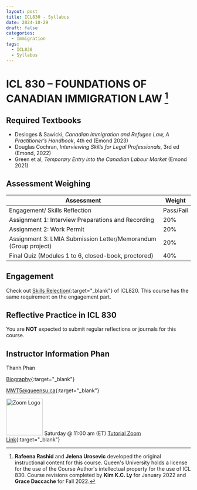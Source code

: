```yaml
---
layout: post
title: ICL830 - Syllabus
date: 2024-10-29
draft: false
categories:
  - Immigration
tags:
  - ICL830
  - Syllabus
---
```


# ICL 830 – FOUNDATIONS OF CANADIAN IMMIGRATION LAW [^1]

[^1]: **Rafeena Rashid** and **Jelena Urosevic** developed the original instructional content for this course. Queen's University holds a license for the use of the Course Author's intellectual property for the use of ICL 830. Course revisions completed by **Kim K.C. Ly** for January 2022 and **Grace Daccache** for Fall 2022.

<!-- <a href="https://lh3.googleusercontent.com/pw/AP1GczNlPL2XU73ZrmLzVMPRzEBSOkONXic3ozpfB5HllVlxptDJDjXRKFh0o2iBsxRSfXRhP6BcH61XUeXrWKBpSZ354Hclhwt03wQfmXcBjpAHqouNSyo=w2400?source=screenshot.guru"> <img src="https://lh3.googleusercontent.com/pw/AP1GczNlPL2XU73ZrmLzVMPRzEBSOkONXic3ozpfB5HllVlxptDJDjXRKFh0o2iBsxRSfXRhP6BcH61XUeXrWKBpSZ354Hclhwt03wQfmXcBjpAHqouNSyo=w600-h315-p-k" style="width: 100%"/> </a> -->

<!-- more -->

<!-- <i class="fa-solid fa-0 number"></i>
<i class="fa-solid fa-1 number"></i>
<i class="fa-solid fa-2 number"></i>
<i class="fa-solid fa-3 number"></i>
<i class="fa-solid fa-4 number"></i>
<i class="fa-solid fa-5 number"></i>
<i class="fa-solid fa-6 number"></i>
<i class="fa-solid fa-7 number"></i>
<i class="fa-solid fa-8 number"></i>
<i class="fa-solid fa-9 number"></i> -->

## Required Textbooks

- Desloges & Sawicki, _Canadian Immigration and Refugee Law, A Practitioner’s Handbook_, 4th ed (Emond 2023)
- Douglas Cochran, _Interviewing Skills for Legal Professionals_, 3rd ed (Emond, 2022)
- Green et al, _Temporary Entry into the Canadian Labour Market_ (Emond 2021)

## Assessment Weighing

<table class="styled-table">
    <thead>
    <tr>
        <th>Assessment</th>
        <th>Weight</th>
    </tr>
    </thead>
    <tbody>
    <tr>
        <td style= "text-align: left">Engagement/ Skills Reflection</td>
        <td>Pass/Fail</td>
    </tr>
    <tr>
        <td style= "text-align: left">Assignment 1: Interview Preparations and Recording</td>
        <td>20%</td>
    </tr>
    <tr>
        <td style= "text-align: left">Assignment 2: Work Permit</td>
        <td>20%</td>
    </tr>
    <tr>
        <td style= "text-align: left">Assignment 3: LMIA Submission Letter/Memorandum (Group project)</td>
        <td>20%</td>
    </tr>
    <tr>
        <td style= "text-align: left">Final Quiz (Modules 1 to 6, closed-book, proctored)</td>
        <td>40%</td>
    </tr>
<!-- <td colspan="3">请致电本所咨询</td> -->
    </tbody>
</table>

## Engagement

Check out [Skills Relection](../../820/syllabus/#skills-reflection){:target="\_blank"} of ICL820. This course has the same requirement on the engagement part.

## Reflective Practice in ICL 830

You are **NOT** expected to submit regular reflections or journals for this course.

## Instructor Information Phan

Thanh Phan

<i class="fa-solid fa-file-signature"></i> [Biography](https://immigrationdiploma.queenslaw.ca/Course-Instructors/Thanh-Phan){:target="\_blank"}

<i class="fa-regular fa-envelope"></i> [MWT5@queensu.ca](mailto:MWT5@queensu.ca){:target="\_blank"}

<img src="../../../assets/img/zoomLogo.png" alt="Zoom Logo" width="100"> Saturday @ 11:00 am (ET) [Tutorial Zoom Link](https://queensu.zoom.us/j/96816409559?pwd=BbYvNHx6EgfQbPSlrMoIrNbIZmyUIp.1){:target="\_blank"}
